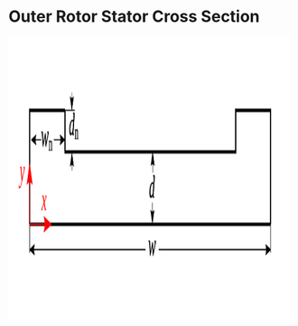 # Outer Rotor Stator Cross Section

<img src="./CrossSectNotchedRectangle.svg" width="500" height="500" />

